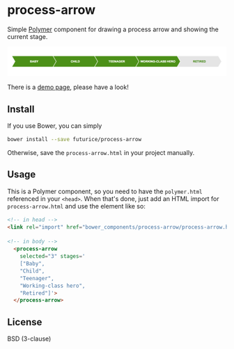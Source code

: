 process-arrow
=====================

Simple [Polymer](https://github.com/Polymer/) component for drawing a process arrow
and showing the current stage.

![](docs/example.png)

There is a [demo page](http://futurice.github.io/process-arrow/),
please have a look!


## Install

If you use Bower, you can simply

```sh
bower install --save futurice/process-arrow
```

Otherwise, save the `process-arrow.html` in your project manually.

## Usage

This is a Polymer component, so you need to have the `polymer.html` referenced in
your `<head>`. When that's done, just add an HTML import for `process-arrow.html`
and use the element like so:

```html
<!-- in head -->
<link rel="import" href="bower_components/process-arrow/process-arrow.html">

<!-- in body -->
  <process-arrow
    selected="3" stages='
    ["Baby",
    "Child",
    "Teenager",
    "Working-class hero",
    "Retired"]'>
  </process-arrow>

```

## License
BSD (3-clause)
